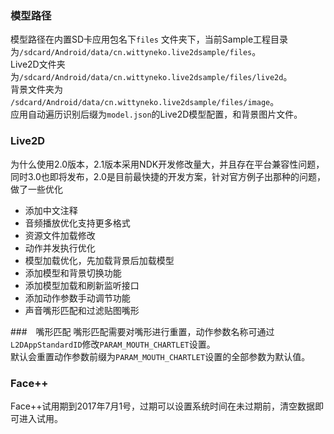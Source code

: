 ### 模型路径
模型路径在内置SD卡应用包名下`files` 文件夹下，当前Sample工程目录为`/sdcard/Android/data/cn.wittyneko.live2dsample/files`。<br/>
Live2D文件夹为`/sdcard/Android/data/cn.wittyneko.live2dsample/files/live2d`。<br/>
背景文件夹为 `/sdcard/Android/data/cn.wittyneko.live2dsample/files/image`。<br/>
应用自动遍历识别后缀为`model.json`的Live2D模型配置，和背景图片文件。<br/>

### Live2D 
为什么使用2.0版本，2.1版本采用NDK开发修改量大，并且存在平台兼容性问题，同时3.0也即将发布，2.0是目前最快捷的开发方案，针对官方例子出那种的问题，做了一些优化
- 添加中文注释
- 音频播放优化支持更多格式
- 资源文件加载修改
- 动作并发执行优化
- 模型加载优化，先加载背景后加载模型
- 添加模型和背景切换功能
- 添加模型加载和刷新监听接口
- 添加动作参数手动调节功能
- 声音嘴形匹配和过滤贴图嘴形

###　嘴形匹配
嘴形匹配需要对嘴形进行重置，动作参数名称可通过`L2DAppStandardID`修改`PARAM_MOUTH_CHARTLET`设置。<br/>
默认会重置动作参数前缀为`PARAM_MOUTH_CHARTLET`设置的全部参数为默认值。

### Face++ 
Face++试用期到2017年7月1号，过期可以设置系统时间在未过期前，清空数据即可进入试用。